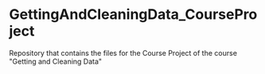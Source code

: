 GettingAndCleaningData_CourseProject
====================================

Repository that contains the files for the Course Project of the course "Getting and Cleaning Data"
